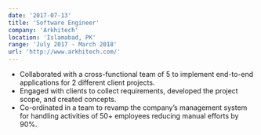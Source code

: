 ```yaml
---
date: '2017-07-13'
title: 'Software Engineer'
company: 'Arkhitech'
location: 'Islamabad, PK'
range: 'July 2017 - March 2018'
url: 'http://www.arkhitech.com/'
---
```


- Collaborated with a cross-functional team of 5 to implement end-to-end applications for 2 different client projects.
- Engaged with clients to collect requirements, developed the project scope, and created concepts.
- Co-ordinated in a team to revamp the company’s management system for handling activities of 50+ employees reducing manual efforts by 90%.
